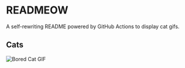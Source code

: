 # READMEOW

A self-rewriting README powered by GitHub Actions to display cat gifs.

## Cats

![Bored Cat GIF](https://media1.giphy.com/media/v1.Y2lkPTlhY2QwMmRhb3ltdDBsYmRuazJjZXZ3am9yMDdhNXpoMmFmbzByN25qdmtpNnlkciZlcD12MV9naWZzX3NlYXJjaCZjdD1n/mlvseq9yvZhba/200.gif)
